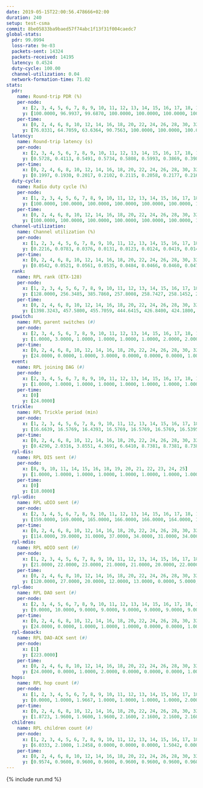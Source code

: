 ```yaml
---
date: 2019-05-15T22:00:56.478666+02:00
duration: 240
setup: test-csma
commit: 8be05833ba9baed57f74abc1f13f31f004caedc7
global-stats:
  pdr: 99.0994
  loss-rate: 9e-03
  packets-sent: 14324
  packets-received: 14195
  latency: 0.4524
  duty-cycle: 100.00
  channel-utilization: 0.04
  network-formation-time: 71.02
stats:
  pdr:
    name: Round-trip PDR (%)
    per-node:
      x: [2, 3, 4, 5, 6, 7, 8, 9, 10, 11, 12, 13, 14, 15, 16, 17, 18, 19, 20, 21, 22, 23, 24, 25]
      y: [100.0000, 96.9937, 99.6870, 100.0000, 100.0000, 100.0000, 100.0000, 100.0000, 97.0874, 98.9655, 100.0000, 97.4048, 98.7993, 97.5042, 100.0000, 96.2109, 100.0000, 100.0000, 98.3845, 100.0000, 100.0000, 97.8618, 100.0000, 99.8339]
    per-time:
      x: [0, 2, 4, 6, 8, 10, 12, 14, 16, 18, 20, 22, 24, 26, 28, 30, 32, 34, 36, 38, 40, 42, 44, 46, 48, 50, 52, 54, 56, 58, 60, 62, 64, 66, 68, 70, 72, 74, 76, 78, 80, 82, 84, 86, 88, 90, 92, 94, 96, 98, 100, 102, 104, 106, 108, 110, 112, 114, 116, 118, 120, 122, 124, 126, 128, 130, 132, 134, 136, 138, 140, 142, 144, 146, 148, 150, 152, 154, 156, 158, 160, 162, 164, 166, 168, 170, 172, 174, 176, 178, 180, 182, 184, 186, 188, 190, 192, 194, 196, 198, 200, 202, 204, 206, 208, 210, 212, 214, 216, 218, 220, 222, 224, 226, 228, 230, 232, 234, 236, 238]
      y: [76.0331, 64.7059, 63.6364, 90.7563, 100.0000, 100.0000, 100.0000, 100.0000, 100.0000, 100.0000, 100.0000, 100.0000, 100.0000, 100.0000, 100.0000, 100.0000, 100.0000, 100.0000, 100.0000, 100.0000, 100.0000, 100.0000, 100.0000, 100.0000, 100.0000, 100.0000, 100.0000, 98.3333, 100.0000, 100.0000, 99.1667, 100.0000, 100.0000, 100.0000, 100.0000, 100.0000, 100.0000, 100.0000, 100.0000, 100.0000, 100.0000, 100.0000, 100.0000, 100.0000, 100.0000, 100.0000, 100.0000, 100.0000, 100.0000, 100.0000, 100.0000, 100.0000, 100.0000, 100.0000, 100.0000, 100.0000, 100.0000, 100.0000, 100.0000, 100.0000, 100.0000, 100.0000, 100.0000, 100.0000, 100.0000, 100.0000, 100.0000, 100.0000, 100.0000, 100.0000, 100.0000, 100.0000, 100.0000, 100.0000, 100.0000, 100.0000, 100.0000, 100.0000, 100.0000, 100.0000, 100.0000, 100.0000, 100.0000, 100.0000, 100.0000, 100.0000, 100.0000, 100.0000, 100.0000, 100.0000, 100.0000, 100.0000, 100.0000, 100.0000, 100.0000, 100.0000, 100.0000, 100.0000, 100.0000, 100.0000, 100.0000, 100.0000, 100.0000, 100.0000, 100.0000, 100.0000, 100.0000, 100.0000, 100.0000, 100.0000, 100.0000, 100.0000, 100.0000, 100.0000, 100.0000, 100.0000, 100.0000, 100.0000, 100.0000, 100.0000]
  latency:
    name: Round-trip latency (s)
    per-node:
      x: [2, 3, 4, 5, 6, 7, 8, 9, 10, 11, 12, 13, 14, 15, 16, 17, 18, 19, 20, 21, 22, 23, 24, 25]
      y: [0.5728, 0.4113, 0.5491, 0.5734, 0.5808, 0.5993, 0.3869, 0.3983, 0.3978, 0.4020, 0.5369, 0.4087, 0.4057, 0.3874, 0.4288, 0.4181, 0.4035, 0.4107, 0.3999, 0.4154, 0.4148, 0.4926, 0.4252, 0.4233]
    per-time:
      x: [0, 2, 4, 6, 8, 10, 12, 14, 16, 18, 20, 22, 24, 26, 28, 30, 32, 34, 36, 38, 40, 42, 44, 46, 48, 50, 52, 54, 56, 58, 60, 62, 64, 66, 68, 70, 72, 74, 76, 78, 80, 82, 84, 86, 88, 90, 92, 94, 96, 98, 100, 102, 104, 106, 108, 110, 112, 114, 116, 118, 120, 122, 124, 126, 128, 130, 132, 134, 136, 138, 140, 142, 144, 146, 148, 150, 152, 154, 156, 158, 160, 162, 164, 166, 168, 170, 172, 174, 176, 178, 180, 182, 184, 186, 188, 190, 192, 194, 196, 198, 200, 202, 204, 206, 208, 210, 212, 214, 216, 218, 220, 222, 224, 226, 228, 230, 232, 234, 236, 238]
      y: [0.1997, 0.1930, 0.2017, 0.2102, 0.2115, 0.2058, 0.2177, 0.2162, 0.2161, 0.1950, 0.2137, 0.1954, 0.2005, 0.2006, 0.1990, 0.2090, 0.1973, 0.2025, 0.1932, 0.1986, 0.2055, 0.1929, 0.2077, 0.2154, 0.2089, 0.1973, 0.1921, 0.1887, 0.2005, 0.1889, 0.1897, 0.1916, 0.1910, 0.1904, 0.1946, 0.1993, 0.1936, 0.1920, 0.1954, 0.2090, 0.1944, 0.1827, 0.1949, 0.1880, 0.1943, 0.1971, 0.1886, 0.1908, 0.1851, 0.1989, 0.1899, 0.1915, 0.1869, 0.1948, 0.1864, 0.2048, 0.1913, 0.1976, 0.1915, 0.1947, 0.1933, 0.1985, 0.1921, 0.4653, 0.6359, 0.6350, 0.6099, 0.6576, 0.7019, 0.5872, 0.6118, 0.5962, 0.5569, 0.5436, 0.5746, 0.5325, 0.4768, 0.5233, 0.5339, 0.5268, 0.5709, 0.5779, 0.4528, 0.5136, 0.4917, 0.4168, 0.4689, 0.4628, 0.4086, 0.4281, 0.4391, 0.4160, 0.4328, 0.4594, 0.4626, 0.4297, 0.4338, 0.4299, 0.4551, 0.4441, 0.9376, 1.1600, 1.1594, 1.1623, 1.1618, 1.1538, 1.1647, 1.1528, 1.1682, 1.1622, 1.1727, 1.1596, 1.1722, 1.1760, 1.1587, 1.1633, 1.1650, 1.1691, 1.1725, 1.1828]
  duty-cycle:
    name: Radio duty cycle (%)
    per-node:
      x: [1, 2, 3, 4, 5, 6, 7, 8, 9, 10, 11, 12, 13, 14, 15, 16, 17, 18, 19, 20, 21, 22, 23, 24, 25]
      y: [100.0000, 100.0000, 100.0000, 100.0000, 100.0000, 100.0000, 100.0000, 100.0000, 100.0000, 100.0000, 100.0000, 100.0000, 100.0000, 100.0000, 100.0000, 100.0000, 100.0000, 100.0000, 100.0000, 100.0000, 100.0000, 100.0000, 100.0000, 100.0000, 100.0000]
    per-time:
      x: [0, 2, 4, 6, 8, 10, 12, 14, 16, 18, 20, 22, 24, 26, 28, 30, 32, 34, 36, 38, 40, 42, 44, 46, 48, 50, 52, 54, 56, 58, 60, 62, 64, 66, 68, 70, 72, 74, 76, 78, 80, 82, 84, 86, 88, 90, 92, 94, 96, 98, 100, 102, 104, 106, 108, 110, 112, 114, 116, 118, 120, 122, 124, 126, 128, 130, 132, 134, 136, 138, 140, 142, 144, 146, 148, 150, 152, 154, 156, 158, 160, 162, 164, 166, 168, 170, 172, 174, 176, 178, 180, 182, 184, 186, 188, 190, 192, 194, 196, 198, 200, 202, 204, 206, 208, 210, 212, 214, 216, 218, 220, 222, 224, 226, 228, 230, 232, 234, 236, 238, 240]
      y: [100.0000, 100.0000, 100.0000, 100.0000, 100.0000, 100.0000, 100.0000, 100.0000, 100.0000, 100.0000, 100.0000, 100.0000, 100.0000, 100.0000, 100.0000, 100.0000, 100.0000, 100.0000, 100.0000, 100.0000, 100.0000, 100.0000, 100.0000, 100.0000, 100.0000, 100.0000, 100.0000, 100.0000, 100.0000, 100.0000, 100.0000, 100.0000, 100.0000, 100.0000, 100.0000, 100.0000, 100.0000, 100.0000, 100.0000, 100.0000, 100.0000, 100.0000, 100.0000, 100.0000, 100.0000, 100.0000, 100.0000, 100.0000, 100.0000, 100.0000, 100.0000, 100.0000, 100.0000, 100.0000, 100.0000, 100.0000, 100.0000, 100.0000, 100.0000, 100.0000, 100.0000, 100.0000, 100.0000, 100.0000, 100.0000, 100.0000, 100.0000, 100.0000, 100.0000, 100.0000, 100.0000, 100.0000, 100.0000, 100.0000, 100.0000, 100.0000, 100.0000, 100.0000, 100.0000, 100.0000, 100.0000, 100.0000, 100.0000, 100.0000, 100.0000, 100.0000, 100.0000, 100.0000, 100.0000, 100.0000, 100.0000, 100.0000, 100.0000, 100.0000, 100.0000, 100.0000, 100.0000, 100.0000, 100.0000, 100.0000, 100.0000, 100.0000, 100.0000, 100.0000, 100.0000, 100.0000, 100.0000, 100.0000, 100.0000, 100.0000, 100.0000, 100.0000, 100.0000, 100.0000, 100.0000, 100.0000, 100.0000, 100.0000, 100.0000, 100.0000, null]
  channel-utilization:
    name: Channel utilization (%)
    per-node:
      x: [1, 2, 3, 4, 5, 6, 7, 8, 9, 10, 11, 12, 13, 14, 15, 16, 17, 18, 19, 20, 21, 22, 23, 24, 25]
      y: [0.2216, 0.0783, 0.0376, 0.0131, 0.0123, 0.0124, 0.0419, 0.0147, 0.0144, 0.0139, 0.0180, 0.2607, 0.0134, 0.0135, 0.0368, 0.0134, 0.0142, 0.1125, 0.0338, 0.0269, 0.0140, 0.0158, 0.0150, 0.0148, 0.0192]
    per-time:
      x: [0, 2, 4, 6, 8, 10, 12, 14, 16, 18, 20, 22, 24, 26, 28, 30, 32, 34, 36, 38, 40, 42, 44, 46, 48, 50, 52, 54, 56, 58, 60, 62, 64, 66, 68, 70, 72, 74, 76, 78, 80, 82, 84, 86, 88, 90, 92, 94, 96, 98, 100, 102, 104, 106, 108, 110, 112, 114, 116, 118, 120, 122, 124, 126, 128, 130, 132, 134, 136, 138, 140, 142, 144, 146, 148, 150, 152, 154, 156, 158, 160, 162, 164, 166, 168, 170, 172, 174, 176, 178, 180, 182, 184, 186, 188, 190, 192, 194, 196, 198, 200, 202, 204, 206, 208, 210, 212, 214, 216, 218, 220, 222, 224, 226, 228, 230, 232, 234, 236, 238, 240]
      y: [0.0542, 0.0521, 0.0561, 0.0535, 0.0484, 0.0466, 0.0460, 0.0471, 0.0483, 0.0466, 0.0429, 0.0432, 0.0414, 0.0434, 0.0484, 0.0451, 0.0417, 0.0418, 0.0411, 0.0434, 0.0420, 0.0421, 0.0412, 0.0457, 0.0448, 0.0429, 0.0415, 0.0441, 0.0438, 0.0433, 0.0422, 0.0410, 0.0445, 0.0412, 0.0434, 0.0419, 0.0436, 0.0414, 0.0418, 0.0451, 0.0429, 0.0438, 0.0417, 0.0472, 0.0411, 0.0386, 0.0429, 0.0440, 0.0396, 0.0415, 0.0445, 0.0435, 0.0400, 0.0395, 0.0420, 0.0405, 0.0443, 0.0464, 0.0429, 0.0444, 0.0414, 0.0392, 0.0438, 0.0423, 0.0436, 0.0408, 0.0419, 0.0427, 0.0407, 0.0433, 0.0434, 0.0483, 0.0423, 0.0409, 0.0411, 0.0465, 0.0427, 0.0459, 0.0429, 0.0430, 0.0440, 0.0365, 0.0433, 0.0432, 0.0410, 0.0446, 0.0422, 0.0422, 0.0399, 0.0442, 0.0428, 0.0410, 0.0423, 0.0433, 0.0421, 0.0430, 0.0423, 0.0407, 0.0393, 0.0404, 0.0468, 0.0404, 0.0449, 0.0403, 0.0442, 0.0373, 0.0412, 0.0452, 0.0409, 0.0427, 0.0419, 0.0431, 0.0410, 0.0465, 0.0481, 0.0432, 0.0389, 0.0438, 0.0468, 0.0418, null]
  rank:
    name: RPL rank (ETX-128)
    per-node:
      x: [1, 2, 3, 4, 5, 6, 7, 8, 9, 10, 11, 12, 13, 14, 15, 16, 17, 18, 19, 20, 21, 22, 23, 24, 25]
      y: [128.0000, 256.3485, 385.7860, 257.8008, 258.7427, 258.1452, 258.3485, 392.1074, 395.4008, 398.8347, 397.3951, 257.6224, 513.1867, 522.4711, 397.5950, 386.8133, 397.7107, 387.7552, 398.6639, 520.8926, 523.0785, 526.0984, 917.1469, 520.6846, 519.3278]
    per-time:
      x: [0, 2, 4, 6, 8, 10, 12, 14, 16, 18, 20, 22, 24, 26, 28, 30, 32, 34, 36, 38, 40, 42, 44, 46, 48, 50, 52, 54, 56, 58, 60, 62, 64, 66, 68, 70, 72, 74, 76, 78, 80, 82, 84, 86, 88, 90, 92, 94, 96, 98, 100, 102, 104, 106, 108, 110, 112, 114, 116, 118, 120, 122, 124, 126, 128, 130, 132, 134, 136, 138, 140, 142, 144, 146, 148, 150, 152, 154, 156, 158, 160, 162, 164, 166, 168, 170, 172, 174, 176, 178, 180, 182, 184, 186, 188, 190, 192, 194, 196, 198, 200, 202, 204, 206, 208, 210, 212, 214, 216, 218, 220, 222, 224, 226, 228, 230, 232, 234, 236, 238, 240]
      y: [1398.3243, 457.5800, 455.7059, 444.6415, 426.8400, 424.1800, 420.0200, 418.4118, 410.8400, 410.9038, 403.5000, 401.9200, 401.9000, 400.6400, 399.6400, 397.9400, 397.9200, 396.1000, 396.6200, 396.5400, 395.2200, 396.5882, 399.3333, 392.5400, 392.3400, 393.1600, 392.3000, 393.5400, 392.9400, 392.8200, 393.6600, 393.5400, 392.4800, 392.6800, 397.0392, 391.1600, 392.4600, 391.5600, 391.7800, 390.6400, 391.7400, 392.7000, 395.4706, 395.9804, 392.6000, 392.9200, 391.7800, 390.5800, 390.0600, 391.0800, 391.2400, 391.9800, 391.6400, 391.1800, 390.5600, 390.9600, 391.3600, 390.4200, 391.0400, 391.7800, 391.9400, 391.3137, 391.7400, 392.8800, 392.6200, 391.6000, 392.6200, 391.7400, 390.9000, 391.0000, 391.7400, 394.2157, 391.2600, 391.1200, 392.9000, 397.0784, 392.1600, 392.9608, 391.7059, 391.4600, 393.2353, 391.0400, 391.2200, 390.3200, 389.5600, 389.8000, 389.6800, 389.2400, 390.4000, 390.8800, 390.7000, 390.0800, 390.2200, 389.8400, 389.9000, 389.7400, 389.8600, 389.9800, 389.9600, 389.9600, 390.0200, 391.0000, 390.0800, 390.6600, 390.5000, 389.9800, 390.0600, 394.9412, 390.5600, 390.8600, 390.8400, 389.7800, 390.0200, 389.9000, 390.3200, 390.4600, 390.2400, 390.3000, 390.1400, 389.9400, null]
  pswitch:
    name: RPL parent switches (#)
    per-node:
      x: [2, 3, 4, 5, 6, 7, 8, 9, 10, 11, 12, 13, 14, 15, 16, 17, 18, 19, 20, 21, 22, 23, 24, 25]
      y: [1.0000, 3.0000, 1.0000, 1.0000, 1.0000, 1.0000, 2.0000, 2.0000, 2.0000, 3.0000, 1.0000, 1.0000, 2.0000, 2.0000, 1.0000, 2.0000, 1.0000, 1.0000, 2.0000, 2.0000, 4.0000, 5.0000, 1.0000, 1.0000]
    per-time:
      x: [0, 2, 4, 6, 8, 10, 12, 14, 16, 18, 20, 22, 24, 26, 28, 30, 32, 34, 36, 38, 40, 42, 44, 46, 48, 50, 52, 54, 56, 58, 60, 62, 64, 66, 68, 70, 72, 74, 76, 78, 80, 82, 84, 86, 88, 90, 92, 94, 96, 98, 100, 102, 104, 106, 108, 110, 112, 114, 116, 118, 120, 122, 124, 126, 128, 130, 132, 134, 136, 138, 140, 142, 144, 146, 148, 150, 152, 154, 156, 158, 160, 162, 164, 166, 168, 170, 172, 174, 176, 178, 180, 182, 184, 186, 188, 190, 192, 194, 196, 198, 200, 202, 204, 206, 208, 210, 212, 214]
      y: [24.0000, 0.0000, 1.0000, 3.0000, 0.0000, 0.0000, 0.0000, 1.0000, 0.0000, 2.0000, 0.0000, 0.0000, 0.0000, 0.0000, 0.0000, 0.0000, 0.0000, 0.0000, 0.0000, 0.0000, 0.0000, 1.0000, 1.0000, 0.0000, 0.0000, 0.0000, 0.0000, 0.0000, 0.0000, 0.0000, 0.0000, 0.0000, 0.0000, 0.0000, 1.0000, 0.0000, 0.0000, 0.0000, 0.0000, 0.0000, 0.0000, 0.0000, 1.0000, 1.0000, 0.0000, 0.0000, 0.0000, 0.0000, 0.0000, 0.0000, 0.0000, 0.0000, 0.0000, 0.0000, 0.0000, 0.0000, 0.0000, 0.0000, 0.0000, 0.0000, 0.0000, 1.0000, 0.0000, 0.0000, 0.0000, 0.0000, 0.0000, 0.0000, 0.0000, 0.0000, 0.0000, 1.0000, 0.0000, 0.0000, 0.0000, 1.0000, 0.0000, 1.0000, 1.0000, 0.0000, 1.0000, 0.0000, 0.0000, 0.0000, 0.0000, 0.0000, 0.0000, 0.0000, 0.0000, 0.0000, 0.0000, 0.0000, 0.0000, 0.0000, 0.0000, 0.0000, 0.0000, 0.0000, 0.0000, 0.0000, 0.0000, 0.0000, 0.0000, 0.0000, 0.0000, 0.0000, 0.0000, 1.0000]
  event:
    name: RPL joining DAG (#)
    per-node:
      x: [2, 3, 4, 5, 6, 7, 8, 9, 10, 11, 12, 13, 14, 15, 16, 17, 18, 19, 20, 21, 22, 23, 24, 25]
      y: [1.0000, 1.0000, 1.0000, 1.0000, 1.0000, 1.0000, 1.0000, 1.0000, 1.0000, 1.0000, 1.0000, 1.0000, 1.0000, 1.0000, 1.0000, 1.0000, 1.0000, 1.0000, 1.0000, 1.0000, 1.0000, 1.0000, 1.0000, 1.0000]
    per-time:
      x: [0]
      y: [24.0000]
  trickle:
    name: RPL Trickle period (min)
    per-node:
      x: [1, 2, 3, 4, 5, 6, 7, 8, 9, 10, 11, 12, 13, 14, 15, 16, 17, 18, 19, 20, 21, 22, 23, 24, 25]
      y: [16.6639, 16.5769, 16.4393, 16.5769, 16.5769, 16.5769, 16.5395, 16.5434, 16.5434, 16.5434, 16.5292, 16.5395, 16.5395, 16.5344, 16.5344, 16.5228, 16.4982, 16.5299, 16.5299, 16.4729, 16.5267, 16.5345, 16.5384, 16.5228, 16.5231]
    per-time:
      x: [0, 2, 4, 6, 8, 10, 12, 14, 16, 18, 20, 22, 24, 26, 28, 30, 32, 34, 36, 38, 40, 42, 44, 46, 48, 50, 52, 54, 56, 58, 60, 62, 64, 66, 68, 70, 72, 74, 76, 78, 80, 82, 84, 86, 88, 90, 92, 94, 96, 98, 100, 102, 104, 106, 108, 110, 112, 114, 116, 118, 120, 122, 124, 126, 128, 130, 132, 134, 136, 138, 140, 142, 144, 146, 148, 150, 152, 154, 156, 158, 160, 162, 164, 166, 168, 170, 172, 174, 176, 178, 180, 182, 184, 186, 188, 190, 192, 194, 196, 198, 200, 202, 204, 206, 208, 210, 212, 214, 216, 218, 220, 222, 224, 226, 228, 230, 232, 234, 236, 238, 240]
      y: [0.4290, 2.0316, 3.8551, 4.3691, 6.6410, 8.7381, 8.7381, 8.7381, 9.7867, 17.4763, 17.4763, 17.4763, 17.4763, 17.4763, 17.4763, 17.4763, 17.4763, 17.4763, 17.4763, 17.4763, 17.4763, 17.4763, 17.4763, 17.4763, 17.4763, 17.4763, 17.4763, 17.4763, 17.4763, 17.4763, 17.4763, 17.4763, 17.4763, 17.4763, 17.4763, 17.4763, 17.4763, 17.4763, 17.4763, 17.4763, 17.4763, 17.4763, 17.4763, 17.4763, 17.4763, 17.4763, 17.4763, 17.4763, 17.4763, 17.4763, 17.4763, 17.4763, 17.4763, 17.4763, 17.4763, 17.4763, 17.4763, 17.4763, 17.4763, 17.4763, 17.4763, 17.4763, 17.4763, 17.4763, 17.4763, 17.4763, 17.4763, 17.4763, 17.4763, 17.4763, 17.4763, 17.4763, 17.4763, 17.4763, 17.4763, 17.4763, 17.4763, 17.4763, 17.4763, 17.4763, 17.4763, 17.4763, 17.4763, 17.4763, 17.4763, 17.4763, 17.4763, 17.4763, 17.4763, 17.4763, 17.4763, 17.4763, 17.4763, 17.4763, 17.4763, 17.4763, 17.4763, 17.4763, 17.4763, 17.4763, 17.4763, 17.4763, 17.4763, 17.4763, 17.4763, 17.4763, 17.4763, 17.4763, 17.4763, 17.4763, 17.4763, 17.4763, 17.4763, 17.4763, 17.4763, 17.4763, 17.4763, 17.4763, 17.4763, 17.4763, null]
  rpl-dis:
    name: RPL DIS sent (#)
    per-node:
      x: [8, 9, 10, 11, 14, 15, 16, 18, 19, 20, 21, 22, 23, 24, 25]
      y: [1.0000, 1.0000, 1.0000, 1.0000, 1.0000, 1.0000, 1.0000, 1.0000, 1.0000, 2.0000, 2.0000, 1.0000, 2.0000, 1.0000, 1.0000]
    per-time:
      x: [0]
      y: [18.0000]
  rpl-udio:
    name: RPL uDIO sent (#)
    per-node:
      x: [2, 3, 4, 5, 6, 7, 8, 9, 10, 11, 12, 13, 14, 15, 16, 17, 18, 19, 20, 21, 22, 23, 24, 25]
      y: [159.0000, 169.0000, 165.0000, 166.0000, 166.0000, 164.0000, 171.0000, 164.0000, 167.0000, 164.0000, 144.0000, 167.0000, 166.0000, 166.0000, 176.0000, 170.0000, 118.0000, 166.0000, 168.0000, 168.0000, 164.0000, 157.0000, 168.0000, 156.0000]
    per-time:
      x: [0, 2, 4, 6, 8, 10, 12, 14, 16, 18, 20, 22, 24, 26, 28, 30, 32, 34, 36, 38, 40, 42, 44, 46, 48, 50, 52, 54, 56, 58, 60, 62, 64, 66, 68, 70, 72, 74, 76, 78, 80, 82, 84, 86, 88, 90, 92, 94, 96, 98, 100, 102, 104, 106, 108, 110, 112, 114, 116, 118, 120, 122, 124, 126, 128, 130, 132, 134, 136, 138, 140, 142, 144, 146, 148, 150, 152, 154, 156, 158, 160, 162, 164, 166, 168, 170, 172, 174, 176, 178, 180, 182, 184, 186, 188, 190, 192, 194, 196, 198, 200, 202, 204, 206, 208, 210, 212, 214, 216, 218, 220, 222, 224, 226, 228, 230, 232, 234, 236, 238, 240]
      y: [114.0000, 39.0000, 31.0000, 37.0000, 34.0000, 31.0000, 34.0000, 35.0000, 32.0000, 35.0000, 33.0000, 27.0000, 32.0000, 25.0000, 36.0000, 28.0000, 31.0000, 34.0000, 34.0000, 32.0000, 33.0000, 28.0000, 36.0000, 31.0000, 36.0000, 32.0000, 33.0000, 30.0000, 25.0000, 29.0000, 35.0000, 29.0000, 36.0000, 31.0000, 31.0000, 27.0000, 32.0000, 31.0000, 34.0000, 34.0000, 31.0000, 30.0000, 31.0000, 31.0000, 32.0000, 34.0000, 28.0000, 32.0000, 31.0000, 31.0000, 32.0000, 30.0000, 31.0000, 32.0000, 35.0000, 33.0000, 32.0000, 36.0000, 27.0000, 30.0000, 34.0000, 28.0000, 37.0000, 33.0000, 27.0000, 31.0000, 29.0000, 30.0000, 31.0000, 35.0000, 32.0000, 31.0000, 32.0000, 34.0000, 31.0000, 38.0000, 28.0000, 33.0000, 33.0000, 31.0000, 37.0000, 33.0000, 29.0000, 30.0000, 38.0000, 33.0000, 27.0000, 38.0000, 30.0000, 27.0000, 36.0000, 32.0000, 33.0000, 30.0000, 30.0000, 31.0000, 33.0000, 36.0000, 31.0000, 34.0000, 30.0000, 30.0000, 32.0000, 29.0000, 27.0000, 28.0000, 34.0000, 36.0000, 36.0000, 31.0000, 30.0000, 30.0000, 31.0000, 37.0000, 31.0000, 32.0000, 29.0000, 32.0000, 30.0000, 30.0000, 2.0000]
  rpl-mdio:
    name: RPL mDIO sent (#)
    per-node:
      x: [1, 2, 3, 4, 5, 6, 7, 8, 9, 10, 11, 12, 13, 14, 15, 16, 17, 18, 19, 20, 21, 22, 23, 24, 25]
      y: [21.0000, 22.0000, 23.0000, 21.0000, 21.0000, 20.0000, 22.0000, 20.0000, 21.0000, 21.0000, 21.0000, 22.0000, 22.0000, 20.0000, 21.0000, 20.0000, 23.0000, 22.0000, 21.0000, 22.0000, 20.0000, 20.0000, 21.0000, 20.0000, 22.0000]
    per-time:
      x: [0, 2, 4, 6, 8, 10, 12, 14, 16, 18, 20, 22, 24, 26, 28, 30, 32, 34, 36, 38, 40, 42, 44, 46, 48, 50, 52, 54, 56, 58, 60, 62, 64, 66, 68, 70, 72, 74, 76, 78, 80, 82, 84, 86, 88, 90, 92, 94, 96, 98, 100, 102, 104, 106, 108, 110, 112, 114, 116, 118, 120, 122, 124, 126, 128, 130, 132, 134, 136, 138, 140, 142, 144, 146, 148, 150, 152, 154, 156, 158, 160, 162, 164, 166, 168, 170, 172, 174, 176, 178, 180, 182, 184, 186, 188, 190, 192, 194, 196, 198, 200, 202, 204, 206, 208, 210, 212, 214, 216, 218, 220, 222, 224, 226, 228, 230, 232, 234, 236, 238]
      y: [120.0000, 27.0000, 20.0000, 12.0000, 13.0000, 0.0000, 5.0000, 11.0000, 7.0000, 2.0000, 0.0000, 0.0000, 0.0000, 3.0000, 4.0000, 5.0000, 5.0000, 8.0000, 0.0000, 0.0000, 0.0000, 0.0000, 6.0000, 6.0000, 7.0000, 2.0000, 4.0000, 0.0000, 0.0000, 0.0000, 2.0000, 4.0000, 6.0000, 11.0000, 1.0000, 1.0000, 0.0000, 0.0000, 0.0000, 3.0000, 1.0000, 8.0000, 6.0000, 6.0000, 1.0000, 0.0000, 0.0000, 0.0000, 7.0000, 4.0000, 5.0000, 3.0000, 6.0000, 0.0000, 0.0000, 0.0000, 1.0000, 10.0000, 2.0000, 5.0000, 7.0000, 0.0000, 0.0000, 0.0000, 0.0000, 1.0000, 7.0000, 6.0000, 3.0000, 6.0000, 2.0000, 0.0000, 0.0000, 0.0000, 7.0000, 3.0000, 6.0000, 3.0000, 6.0000, 0.0000, 0.0000, 0.0000, 0.0000, 6.0000, 6.0000, 5.0000, 6.0000, 2.0000, 0.0000, 0.0000, 0.0000, 0.0000, 9.0000, 4.0000, 6.0000, 4.0000, 2.0000, 0.0000, 0.0000, 0.0000, 2.0000, 8.0000, 2.0000, 5.0000, 8.0000, 0.0000, 0.0000, 0.0000, 0.0000, 5.0000, 4.0000, 6.0000, 4.0000, 6.0000, 0.0000, 0.0000, 0.0000, 0.0000, 7.0000, 5.0000]
  rpl-dao:
    name: RPL DAO sent (#)
    per-node:
      x: [2, 3, 4, 5, 6, 7, 8, 9, 10, 11, 12, 13, 14, 15, 16, 17, 18, 19, 20, 21, 22, 23, 24, 25]
      y: [9.0000, 10.0000, 9.0000, 9.0000, 9.0000, 9.0000, 9.0000, 9.0000, 9.0000, 11.0000, 9.0000, 9.0000, 9.0000, 9.0000, 9.0000, 9.0000, 9.0000, 9.0000, 10.0000, 10.0000, 10.0000, 10.0000, 9.0000, 9.0000]
    per-time:
      x: [0, 2, 4, 6, 8, 10, 12, 14, 16, 18, 20, 22, 24, 26, 28, 30, 32, 34, 36, 38, 40, 42, 44, 46, 48, 50, 52, 54, 56, 58, 60, 62, 64, 66, 68, 70, 72, 74, 76, 78, 80, 82, 84, 86, 88, 90, 92, 94, 96, 98, 100, 102, 104, 106, 108, 110, 112, 114, 116, 118, 120, 122, 124, 126, 128, 130, 132, 134, 136, 138, 140, 142, 144, 146, 148, 150, 152, 154, 156, 158, 160, 162, 164, 166, 168, 170, 172, 174, 176, 178, 180, 182, 184, 186, 188, 190, 192, 194, 196, 198, 200, 202, 204, 206, 208, 210, 212, 214, 216, 218, 220, 222, 224, 226, 228, 230, 232, 234, 236]
      y: [24.0000, 0.0000, 1.0000, 1.0000, 1.0000, 0.0000, 0.0000, 1.0000, 0.0000, 2.0000, 0.0000, 0.0000, 0.0000, 0.0000, 18.0000, 0.0000, 1.0000, 1.0000, 1.0000, 0.0000, 0.0000, 1.0000, 2.0000, 2.0000, 0.0000, 0.0000, 0.0000, 0.0000, 14.0000, 2.0000, 1.0000, 0.0000, 2.0000, 0.0000, 1.0000, 1.0000, 1.0000, 1.0000, 1.0000, 0.0000, 0.0000, 0.0000, 10.0000, 7.0000, 0.0000, 1.0000, 2.0000, 0.0000, 0.0000, 2.0000, 1.0000, 1.0000, 1.0000, 0.0000, 0.0000, 0.0000, 4.0000, 12.0000, 0.0000, 1.0000, 1.0000, 2.0000, 0.0000, 2.0000, 1.0000, 0.0000, 2.0000, 0.0000, 0.0000, 0.0000, 2.0000, 14.0000, 1.0000, 0.0000, 0.0000, 4.0000, 0.0000, 1.0000, 2.0000, 1.0000, 3.0000, 0.0000, 0.0000, 0.0000, 0.0000, 9.0000, 4.0000, 0.0000, 0.0000, 4.0000, 0.0000, 1.0000, 1.0000, 2.0000, 2.0000, 1.0000, 0.0000, 0.0000, 0.0000, 6.0000, 7.0000, 0.0000, 0.0000, 4.0000, 0.0000, 0.0000, 1.0000, 4.0000, 1.0000, 2.0000, 0.0000, 0.0000, 0.0000, 3.0000, 10.0000, 0.0000, 0.0000, 0.0000, 3.0000]
  rpl-daoack:
    name: RPL DAO-ACK sent (#)
    per-node:
      x: [1]
      y: [223.0000]
    per-time:
      x: [0, 2, 4, 6, 8, 10, 12, 14, 16, 18, 20, 22, 24, 26, 28, 30, 32, 34, 36, 38, 40, 42, 44, 46, 48, 50, 52, 54, 56, 58, 60, 62, 64, 66, 68, 70, 72, 74, 76, 78, 80, 82, 84, 86, 88, 90, 92, 94, 96, 98, 100, 102, 104, 106, 108, 110, 112, 114, 116, 118, 120, 122, 124, 126, 128, 130, 132, 134, 136, 138, 140, 142, 144, 146, 148, 150, 152, 154, 156, 158, 160, 162, 164, 166, 168, 170, 172, 174, 176, 178, 180, 182, 184, 186, 188, 190, 192, 194, 196, 198, 200, 202, 204, 206, 208, 210, 212, 214, 216, 218, 220, 222, 224, 226, 228, 230, 232, 234, 236]
      y: [24.0000, 0.0000, 1.0000, 2.0000, 0.0000, 0.0000, 0.0000, 1.0000, 0.0000, 2.0000, 0.0000, 0.0000, 0.0000, 0.0000, 18.0000, 0.0000, 1.0000, 1.0000, 1.0000, 0.0000, 0.0000, 1.0000, 2.0000, 2.0000, 0.0000, 0.0000, 0.0000, 0.0000, 14.0000, 2.0000, 1.0000, 0.0000, 2.0000, 0.0000, 1.0000, 1.0000, 1.0000, 2.0000, 0.0000, 0.0000, 0.0000, 0.0000, 10.0000, 7.0000, 0.0000, 1.0000, 2.0000, 0.0000, 0.0000, 2.0000, 1.0000, 1.0000, 1.0000, 0.0000, 0.0000, 0.0000, 5.0000, 11.0000, 0.0000, 1.0000, 1.0000, 2.0000, 0.0000, 2.0000, 1.0000, 0.0000, 2.0000, 0.0000, 0.0000, 0.0000, 2.0000, 14.0000, 1.0000, 0.0000, 0.0000, 4.0000, 0.0000, 1.0000, 2.0000, 1.0000, 3.0000, 0.0000, 0.0000, 0.0000, 0.0000, 9.0000, 4.0000, 0.0000, 0.0000, 4.0000, 0.0000, 1.0000, 1.0000, 2.0000, 2.0000, 1.0000, 0.0000, 0.0000, 0.0000, 6.0000, 7.0000, 0.0000, 0.0000, 4.0000, 0.0000, 0.0000, 1.0000, 4.0000, 1.0000, 2.0000, 0.0000, 0.0000, 0.0000, 3.0000, 10.0000, 0.0000, 0.0000, 0.0000, 3.0000]
  hops:
    name: RPL hop count (#)
    per-node:
      x: [1, 2, 3, 4, 5, 6, 7, 8, 9, 10, 11, 12, 13, 14, 15, 16, 17, 18, 19, 20, 21, 22, 23, 24, 25]
      y: [0.0000, 1.0000, 1.9667, 1.0000, 1.0000, 1.0000, 1.0000, 2.0000, 2.0000, 2.0458, 2.0000, 1.0000, 2.9667, 3.0000, 2.0458, 2.0000, 2.0333, 2.0000, 2.0000, 3.0000, 3.0000, 3.0000, 4.0000, 3.0000, 3.0000]
    per-time:
      x: [0, 2, 4, 6, 8, 10, 12, 14, 16, 18, 20, 22, 24, 26, 28, 30, 32, 34, 36, 38, 40, 42, 44, 46, 48, 50, 52, 54, 56, 58, 60, 62, 64, 66, 68, 70, 72, 74, 76, 78, 80, 82, 84, 86, 88, 90, 92, 94, 96, 98, 100, 102, 104, 106, 108, 110, 112, 114, 116, 118, 120, 122, 124, 126, 128, 130, 132, 134, 136, 138, 140, 142, 144, 146, 148, 150, 152, 154, 156, 158, 160, 162, 164, 166, 168, 170, 172, 174, 176, 178, 180, 182, 184, 186, 188, 190, 192, 194, 196, 198, 200, 202, 204, 206, 208, 210, 212, 214, 216, 218, 220, 222, 224, 226, 228, 230, 232, 234, 236, 238]
      y: [1.8723, 1.9600, 1.9600, 1.9600, 2.1600, 2.1600, 2.1600, 2.1600, 2.1200, 2.0800, 2.0400, 2.0400, 2.0400, 2.0400, 2.0400, 2.0400, 2.0400, 2.0400, 2.0400, 2.0400, 2.0400, 2.0400, 2.0400, 2.0400, 2.0400, 2.0400, 2.0400, 2.0400, 2.0400, 2.0400, 2.0400, 2.0400, 2.0400, 2.0400, 2.0400, 2.0400, 2.0400, 2.0400, 2.0400, 2.0400, 2.0400, 2.0400, 2.0400, 2.0400, 2.0400, 2.0400, 2.0400, 2.0400, 2.0400, 2.0400, 2.0400, 2.0400, 2.0400, 2.0400, 2.0400, 2.0400, 2.0400, 2.0400, 2.0400, 2.0400, 2.0400, 2.0400, 2.0400, 2.0400, 2.0400, 2.0400, 2.0400, 2.0400, 2.0400, 2.0400, 2.0400, 2.0400, 2.0400, 2.0400, 2.0400, 2.0400, 2.0400, 2.0400, 2.0400, 2.0400, 2.0400, 2.0400, 2.0400, 2.0400, 2.0400, 2.0400, 2.0400, 2.0400, 2.0400, 2.0400, 2.0400, 2.0400, 2.0400, 2.0400, 2.0400, 2.0400, 2.0400, 2.0400, 2.0400, 2.0400, 2.0400, 2.0400, 2.0400, 2.0400, 2.0400, 2.0400, 2.0400, 2.0400, 2.0400, 2.0400, 2.0400, 2.0400, 2.0400, 2.0400, 2.0400, 2.0400, 2.0400, 2.0400, 2.0400, 2.0400]
  children:
    name: RPL children count (#)
    per-node:
      x: [1, 2, 3, 4, 5, 6, 7, 8, 9, 10, 11, 12, 13, 14, 15, 16, 17, 18, 19, 20, 21, 22, 23, 24, 25]
      y: [6.0333, 2.1000, 1.2458, 0.0000, 0.0000, 0.0000, 1.5042, 0.0000, 0.0000, 0.0000, 0.1792, 6.1167, 0.0000, 0.0000, 1.1458, 0.0000, 0.0292, 3.8542, 0.7833, 0.6208, 0.0000, 0.1046, 0.0000, 0.0000, 0.2708]
    per-time:
      x: [0, 2, 4, 6, 8, 10, 12, 14, 16, 18, 20, 22, 24, 26, 28, 30, 32, 34, 36, 38, 40, 42, 44, 46, 48, 50, 52, 54, 56, 58, 60, 62, 64, 66, 68, 70, 72, 74, 76, 78, 80, 82, 84, 86, 88, 90, 92, 94, 96, 98, 100, 102, 104, 106, 108, 110, 112, 114, 116, 118, 120, 122, 124, 126, 128, 130, 132, 134, 136, 138, 140, 142, 144, 146, 148, 150, 152, 154, 156, 158, 160, 162, 164, 166, 168, 170, 172, 174, 176, 178, 180, 182, 184, 186, 188, 190, 192, 194, 196, 198, 200, 202, 204, 206, 208, 210, 212, 214, 216, 218, 220, 222, 224, 226, 228, 230, 232, 234, 236, 238]
      y: [0.9574, 0.9600, 0.9600, 0.9600, 0.9600, 0.9600, 0.9600, 0.9600, 0.9600, 0.9600, 0.9600, 0.9600, 0.9600, 0.9600, 0.9600, 0.9600, 0.9600, 0.9600, 0.9600, 0.9600, 0.9600, 0.9600, 0.9600, 0.9600, 0.9600, 0.9600, 0.9600, 0.9600, 0.9600, 0.9600, 0.9600, 0.9600, 0.9600, 0.9600, 0.9600, 0.9600, 0.9600, 0.9600, 0.9600, 0.9600, 0.9600, 0.9600, 0.9600, 0.9600, 0.9600, 0.9600, 0.9600, 0.9600, 0.9600, 0.9600, 0.9600, 0.9600, 0.9600, 0.9600, 0.9600, 0.9600, 0.9600, 0.9600, 0.9600, 0.9600, 0.9600, 0.9600, 0.9600, 0.9600, 0.9600, 0.9600, 0.9600, 0.9600, 0.9600, 0.9600, 0.9600, 0.9600, 0.9600, 0.9600, 0.9600, 0.9600, 0.9600, 0.9600, 0.9600, 0.9600, 0.9600, 0.9600, 0.9600, 0.9600, 0.9600, 0.9600, 0.9600, 0.9600, 0.9600, 0.9600, 0.9600, 0.9600, 0.9600, 0.9600, 0.9600, 0.9600, 0.9600, 0.9600, 0.9600, 0.9600, 0.9600, 0.9600, 0.9600, 0.9600, 0.9600, 0.9600, 0.9600, 0.9600, 0.9600, 0.9600, 0.9600, 0.9600, 0.9600, 0.9600, 0.9600, 0.9600, 0.9600, 0.9600, 0.9600, 0.9600]
---
```


{% include run.md %}
